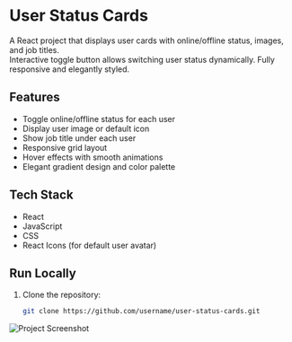 # User Status Cards

A React project that displays user cards with online/offline status, images, and job titles.  
Interactive toggle button allows switching user status dynamically. Fully responsive and elegantly styled.

## Features
- Toggle online/offline status for each user
- Display user image or default icon
- Show job title under each user
- Responsive grid layout
- Hover effects with smooth animations
- Elegant gradient design and color palette

## Tech Stack
- React
- JavaScript
- CSS
- React Icons (for default user avatar)

## Run Locally
1. Clone the repository:
   ```bash
   git clone https://github.com/username/user-status-cards.git

![Project Screenshot](src/assets/Screenshot.png)

